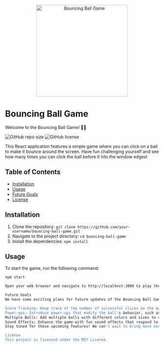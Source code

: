 <div align="center">
  <img src="https://your-cool-bouncing-ball-game-image.png" alt="Bouncing Ball Game" width="300">
</div>

# Bouncing Ball Game

Welcome to the Bouncing Ball Game! 🎉🏀

![GitHub repo size](https://img.shields.io/github/repo-size/your-username/bouncing-ball-game)
![GitHub license](https://img.shields.io/github/license/your-username/bouncing-ball-game)

This React application features a simple game where you can click on a ball to make it bounce around the screen. Have fun challenging yourself and see how many times you can click the ball before it hits the window edges!

## Table of Contents

- [Installation](#installation)
- [Usage](#usage)
- [Future Goals](#future-goals)
- [License](#license)

## Installation

1. Clone the repository: `git clone https://github.com/your-username/bouncing-ball-game.git`
2. Navigate to the project directory: `cd bouncing-ball-game`
3. Install the dependencies: `npm install`

## Usage

To start the game, run the following command:

```bash
npm start

Open your web browser and navigate to http://localhost:3000 to play the game. Click on the ball to make it bounce!

Future Goals
We have some exciting plans for future updates of the Bouncing Ball Game! Here are some features we're considering adding:

Score Tracking: Keep track of the number of successful clicks on the ball and display a high score.
Power-ups: Introduce power-ups that modify the ball's behavior, such as increased speed or size.
Multiple Balls: Add multiple balls with different colors and sizes to create a more dynamic gameplay experience.
Sound Effects: Enhance the game with fun sound effects that respond to interactions.
Stay tuned for these upcoming features! We can't wait to bring more excitement and challenges to the Bouncing Ball Game.

License
This project is licensed under the MIT License.